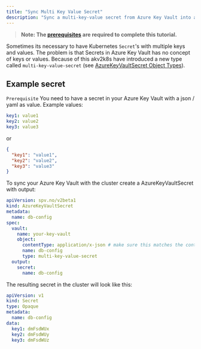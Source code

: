 ```yaml
---
title: "Sync Multi Key Value Secret"
description: "Sync a multi-key-value secret from Azure Key Vault into a Kubernetes Secret"
---
```


> **Note: The [prerequisites](../prerequisites) are required to complete this tutorial.**

Sometimes its necessary to have Kubernetes `Secret`'s with multiple keys and values. The problem
is that Secrets in Azure Key Vault has no concept of keys or values. Because of this akv2k8s
have introduced a new type called `multi-key-value-secret`
(see [AzureKeyVaultSecret Object Types](/reference/azure-key-vault-secret/#vault-object-types)).

## Example secret 

`Prerequisite` You need to have a secret in your Azure Key Vault with a json / yaml as value. Example values:

```yaml
key1: value1
key2: value2
key3: value3
```

or

```json
{
  "key1": "value1",
  "key2": "value2",
  "key3": "value3"
}
```
To sync your Azure Key Vault with the cluster create a AzureKeyVaultSecret with output:

```yaml
apiVersion: spv.no/v2beta1
kind: AzureKeyVaultSecret
metadata:
  name: db-config
spec:
  vault:
    name: your-key-vault
    object:
      contentType: application/x-json # make sure this matches the content of the secret, can be either 'application/x-json' or 'application/x-yaml'
      name: db-config
      type: multi-key-value-secret
  output:
    secret:
      name: db-config
```
The resulting secret in the cluster will look like this: 
```yaml
apiVersion: v1
kind: Secret
type: Opaque
metadata:
  name: db-config
data:
  key1: dmFsdWUx
  key2: dmFsdWUy
  key3: dmFsdWUz
```
